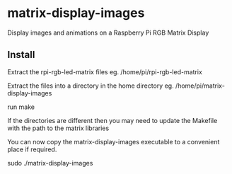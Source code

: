 # matrix-display-images
Display images and animations on a Raspberry Pi RGB Matrix Display



## Install

Extract the rpi-rgb-led-matrix files
eg.
/home/pi/rpi-rgb-led-matrix

Extract the files into a directory in the home directory
eg.
/home/pi/matrix-display-images

run make

If the directories are different then you may need to update the Makefile with the path to the matrix libraries


You can now copy the matrix-display-images executable to a convenient place if required.


sudo ./matrix-display-images